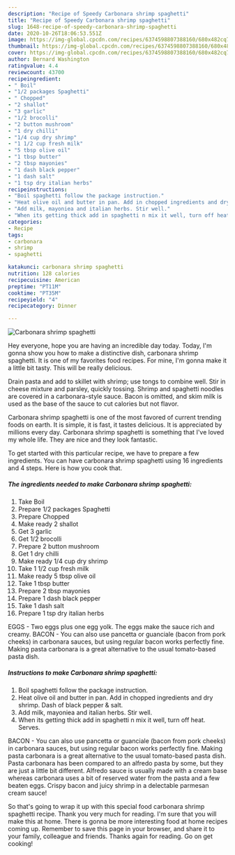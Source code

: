 ```yaml
---
description: "Recipe of Speedy Carbonara shrimp spaghetti"
title: "Recipe of Speedy Carbonara shrimp spaghetti"
slug: 1648-recipe-of-speedy-carbonara-shrimp-spaghetti
date: 2020-10-26T18:06:53.551Z
image: https://img-global.cpcdn.com/recipes/6374598807388160/680x482cq70/carbonara-shrimp-spaghetti-recipe-main-photo.jpg
thumbnail: https://img-global.cpcdn.com/recipes/6374598807388160/680x482cq70/carbonara-shrimp-spaghetti-recipe-main-photo.jpg
cover: https://img-global.cpcdn.com/recipes/6374598807388160/680x482cq70/carbonara-shrimp-spaghetti-recipe-main-photo.jpg
author: Bernard Washington
ratingvalue: 4.4
reviewcount: 43700
recipeingredient:
- " Boil"
- "1/2 packages Spaghetti"
- " Chopped"
- "2 shallot"
- "3 garlic"
- "1/2 brocolli"
- "2 button mushroom"
- "1 dry chilli"
- "1/4 cup dry shrimp"
- "1 1/2 cup fresh milk"
- "5 tbsp olive oil"
- "1 tbsp butter"
- "2 tbsp mayonies"
- "1 dash black pepper"
- "1 dash salt"
- "1 tsp dry italian herbs"
recipeinstructions:
- "Boil spaghetti follow the package instruction."
- "Heat olive oil and butter in pan. Add in chopped ingredients and dry shrimp. Dash of black pepper &amp; salt."
- "Add milk, mayoniea and italian herbs. Stir well."
- "When its getting thick add in spaghetti n mix it well, turn off heat. Serves."
categories:
- Recipe
tags:
- carbonara
- shrimp
- spaghetti

katakunci: carbonara shrimp spaghetti 
nutrition: 128 calories
recipecuisine: American
preptime: "PT11M"
cooktime: "PT35M"
recipeyield: "4"
recipecategory: Dinner

---
```



![Carbonara shrimp spaghetti](https://img-global.cpcdn.com/recipes/6374598807388160/680x482cq70/carbonara-shrimp-spaghetti-recipe-main-photo.jpg)

Hey everyone, hope you are having an incredible day today. Today, I'm gonna show you how to make a distinctive dish, carbonara shrimp spaghetti. It is one of my favorites food recipes. For mine, I'm gonna make it a little bit tasty. This will be really delicious.

Drain pasta and add to skillet with shrimp; use tongs to combine well. Stir in cheese mixture and parsley, quickly tossing. Shrimp and spaghetti noodles are covered in a carbonara-style sauce. Bacon is omitted, and skim milk is used as the base of the sauce to cut calories but not flavor.

Carbonara shrimp spaghetti is one of the most favored of current trending foods on earth. It is simple, it is fast, it tastes delicious. It is appreciated by millions every day. Carbonara shrimp spaghetti is something that I've loved my whole life. They are nice and they look fantastic.


To get started with this particular recipe, we have to prepare a few ingredients. You can have carbonara shrimp spaghetti using 16 ingredients and 4 steps. Here is how you cook that.

<!--inarticleads1-->

##### The ingredients needed to make Carbonara shrimp spaghetti:

1. Take  Boil
1. Prepare 1/2 packages Spaghetti
1. Prepare  Chopped
1. Make ready 2 shallot
1. Get 3 garlic
1. Get 1/2 brocolli
1. Prepare 2 button mushroom
1. Get 1 dry chilli
1. Make ready 1/4 cup dry shrimp
1. Take 1 1/2 cup fresh milk
1. Make ready 5 tbsp olive oil
1. Take 1 tbsp butter
1. Prepare 2 tbsp mayonies
1. Prepare 1 dash black pepper
1. Take 1 dash salt
1. Prepare 1 tsp dry italian herbs


EGGS - Two eggs plus one egg yolk. The eggs make the sauce rich and creamy. BACON - You can also use pancetta or guanciale (bacon from pork cheeks) in carbonara sauces, but using regular bacon works perfectly fine. Making pasta carbonara is a great alternative to the usual tomato-based pasta dish. 

<!--inarticleads2-->

##### Instructions to make Carbonara shrimp spaghetti:

1. Boil spaghetti follow the package instruction.
1. Heat olive oil and butter in pan. Add in chopped ingredients and dry shrimp. Dash of black pepper &amp; salt.
1. Add milk, mayoniea and italian herbs. Stir well.
1. When its getting thick add in spaghetti n mix it well, turn off heat. Serves.


BACON - You can also use pancetta or guanciale (bacon from pork cheeks) in carbonara sauces, but using regular bacon works perfectly fine. Making pasta carbonara is a great alternative to the usual tomato-based pasta dish. Pasta carbonara has been compared to an alfredo pasta by some, but they are just a little bit different. Alfredo sauce is usually made with a cream base whereas carbonara uses a bit of reserved water from the pasta and a few beaten eggs. Crispy bacon and juicy shrimp in a delectable parmesan cream sauce! 

So that's going to wrap it up with this special food carbonara shrimp spaghetti recipe. Thank you very much for reading. I'm sure that you will make this at home. There is gonna be more interesting food at home recipes coming up. Remember to save this page in your browser, and share it to your family, colleague and friends. Thanks again for reading. Go on get cooking!
